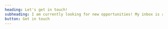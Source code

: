 ```yaml
---
heading: Let's get in touch!
subheading: I am currently looking for new opportunities! My inbox is always open, so send me an email to connect with me or to simply just say hi! :)
button: Get in touch
---
```

